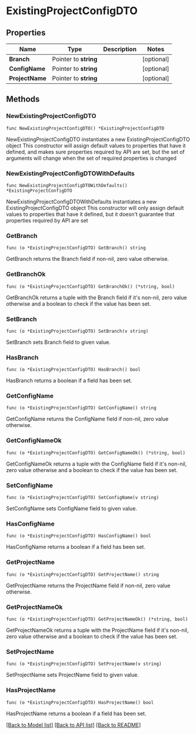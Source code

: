 # ExistingProjectConfigDTO

## Properties

Name | Type | Description | Notes
------------ | ------------- | ------------- | -------------
**Branch** | Pointer to **string** |  | [optional] 
**ConfigName** | Pointer to **string** |  | [optional] 
**ProjectName** | Pointer to **string** |  | [optional] 

## Methods

### NewExistingProjectConfigDTO

`func NewExistingProjectConfigDTO() *ExistingProjectConfigDTO`

NewExistingProjectConfigDTO instantiates a new ExistingProjectConfigDTO object
This constructor will assign default values to properties that have it defined,
and makes sure properties required by API are set, but the set of arguments
will change when the set of required properties is changed

### NewExistingProjectConfigDTOWithDefaults

`func NewExistingProjectConfigDTOWithDefaults() *ExistingProjectConfigDTO`

NewExistingProjectConfigDTOWithDefaults instantiates a new ExistingProjectConfigDTO object
This constructor will only assign default values to properties that have it defined,
but it doesn't guarantee that properties required by API are set

### GetBranch

`func (o *ExistingProjectConfigDTO) GetBranch() string`

GetBranch returns the Branch field if non-nil, zero value otherwise.

### GetBranchOk

`func (o *ExistingProjectConfigDTO) GetBranchOk() (*string, bool)`

GetBranchOk returns a tuple with the Branch field if it's non-nil, zero value otherwise
and a boolean to check if the value has been set.

### SetBranch

`func (o *ExistingProjectConfigDTO) SetBranch(v string)`

SetBranch sets Branch field to given value.

### HasBranch

`func (o *ExistingProjectConfigDTO) HasBranch() bool`

HasBranch returns a boolean if a field has been set.

### GetConfigName

`func (o *ExistingProjectConfigDTO) GetConfigName() string`

GetConfigName returns the ConfigName field if non-nil, zero value otherwise.

### GetConfigNameOk

`func (o *ExistingProjectConfigDTO) GetConfigNameOk() (*string, bool)`

GetConfigNameOk returns a tuple with the ConfigName field if it's non-nil, zero value otherwise
and a boolean to check if the value has been set.

### SetConfigName

`func (o *ExistingProjectConfigDTO) SetConfigName(v string)`

SetConfigName sets ConfigName field to given value.

### HasConfigName

`func (o *ExistingProjectConfigDTO) HasConfigName() bool`

HasConfigName returns a boolean if a field has been set.

### GetProjectName

`func (o *ExistingProjectConfigDTO) GetProjectName() string`

GetProjectName returns the ProjectName field if non-nil, zero value otherwise.

### GetProjectNameOk

`func (o *ExistingProjectConfigDTO) GetProjectNameOk() (*string, bool)`

GetProjectNameOk returns a tuple with the ProjectName field if it's non-nil, zero value otherwise
and a boolean to check if the value has been set.

### SetProjectName

`func (o *ExistingProjectConfigDTO) SetProjectName(v string)`

SetProjectName sets ProjectName field to given value.

### HasProjectName

`func (o *ExistingProjectConfigDTO) HasProjectName() bool`

HasProjectName returns a boolean if a field has been set.


[[Back to Model list]](../README.md#documentation-for-models) [[Back to API list]](../README.md#documentation-for-api-endpoints) [[Back to README]](../README.md)


